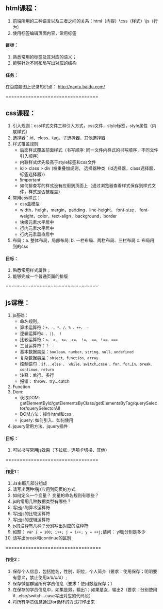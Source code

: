 
## html课程：
1. 前端所用的三种语言以及三者之间的关系：html（内容）\css（样式）\js（行为）
2. 使用标签编辑页面内容，常用标签

#### 目标：
1. 熟悉常用的标签及其对应的语义；
2. 能够针对不同布局写出对应的结构

#### 任务：
在百度脑图上记录知识点：  http://naotu.baidu.com/

=================================

## css课程：

1. 引入规则：css样式文件三种引入方式，css文件，style标签，style属性（内联样式）
2. 选择器：id、class、tag、子选择器、其他选择器
3. 样式覆盖规则
	- 后面样式覆盖前面样式（书写顺序: 同一文件内样式的书写顺序，不同文件引入顺序）
	- 内联样式优先级高于style标签和css文件
	- id > class > div (权重叠加规则， 选择器种类（id选择器，class选择器，标签选择器）)
	- !important
	- 如何排查写的样式没有应用到页面上（通过浏览器查看样式保存到样式文件，样式是否被覆盖）
4. 常用css样式：
	- css盒模型
	- width，heigh，margin，padding，line-height， font-size， font-weight，color，text-align，background，border
	- 块级元素水平居中
	- 行内元素水平居中
	- 行内元素垂直居中
5. 布局：a. 整体布局，局部布局;  b. 一栏布局、两栏布局、三栏布局 c. 布局用到的css

#### 目标：
1. 熟悉常用样式属性；
2. 能够完成一个普通页面的排版

=================================

## js课程：
1. js基础：
	- 命名规则，
	- 算术运算符：`+、-、*、/、% 、++、 — `
	- 逻辑运算符`& 、||、 !`
	- 比较运算符：`<、 >、 <=、 >=、 !=、 ==、！==、===`
	- 三目运算符：`？ ：`
	- 基本数据类型：`boolean、number、string、null、undefined`
	- 复杂数据类型：`object、function、array`
	- 控制语句：`if...else 、 while、switch…case 、for、for…in、break、continue、return`
	- 注释：单行、多行
	- 报错： throw、try…catch
2. Function
3. Dom:
	- 获取DOM: getElementById/getElementsByClass/getElementsByTag/querySelector/querySelectorAll
	- DOM方法：操作html和css
	- jquery: 如何引入、如何使用
4. jquery常用方法、jquery插件

#### 目标：
1. 可以书写常用js效果（下拉框、选项卡切换、其他）

=================================

#### 作业1：
1. Js由那几部分组成
2. 请写出两种将js应用到网页的方式
3. 如何定义一个变量？ 变量的命名规则有哪些？
4. js的常用几种数据类型有哪些？
5. 写出js的算术运算符
6. 写出js的比较运算符
7. 写出js的逻辑运算符
8. js的注释有几种？分别写出对应的注释符
9.  如题：
  `var i = 100;
	i++;
	j = i++;
	y = ++j;`请问： y和j分别是多少
10. 请写出break和continue的区别

==================================

#### 作业2：
1. 保存个人信息，包括姓名，性别，职位，个人简介（要求：使用保存；明明要有意义，禁止使用a/b/c/d）;
2. 保存微信群里所有学员信息（要求：使用数组保存；）
3. 在保存的学员信息中，如果是男，输出1；如果是女，输出2（要求：分别使用if...else/switch...case写出对应的代码段）
3. 将所有学员信息通过for循环的方式打印出来
